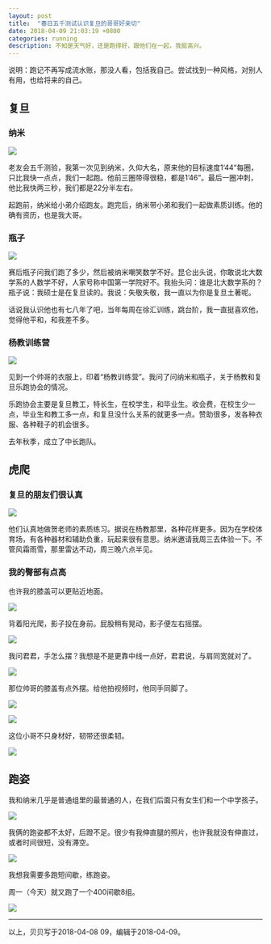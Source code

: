 ```yaml
---
layout: post
title:  "春日五千测试认识复旦的哥哥好亲切"
date: 2018-04-09 21:03:19 +0800
categories: running
description: 不知是天气好，还是跑得好，跟他们在一起，我挺高兴。
---
```


说明：跑记不再写成流水账，那没人看，包括我自己。尝试找到一种风格，对别人有用，也给将来的自己。

## 复旦

### 纳米

![](https://ws2.sinaimg.cn/large/006tKfTcly1fq4dgx4nw9j318g0xcdqj.jpg)

老友会五千测验，我第一次见到纳米，久仰大名，原来他的目标速度1‘44“每圈，只比我快一点点，我们一起跑。他前三圈带得很稳，都是1’46”。最后一圈冲刺，他比我快两三秒，我们都是22分半左右。

起跑前，纳米给小弟介绍跑友。跑完后，纳米带小弟和我们一起做素质训练。他的确有资历，也是我大哥。

### 瓶子

![](https://ws4.sinaimg.cn/large/006tKfTcly1fq4dgubzcnj318g0xc168.jpg)

赛后瓶子问我们跑了多少，然后被纳米嘲笑数学不好。昆仑出头说，你敢说北大数学系的人数学不好，人家号称中国第一学院好不。我抬头问：谁是北大数学系的？瓶子说：我硕士是在复旦读的。我说：失敬失敬，我一直以为你是复旦土著呢。

话说我认识他也有七八年了吧，当年每周在徐汇训练，跳台阶，我一直挺喜欢他，觉得他平和，和我差不多。

### 杨教训练营

![](https://ws4.sinaimg.cn/large/006tKfTcly1fq4dgwajtvj318g0xctik.jpg)

见到一个帅哥的衣服上，印着“杨教训练营”。我问了问纳米和瓶子，关于杨教和复旦乐跑协会的情况。

乐跑协会主要是复旦教工，特长生，在校学生，和毕业生。收会费，在校生少一点，毕业生和教工多一点，和复旦没什么关系的就更多一点。赞助很多，发各种衣服、各种鞋子的机会很多。

去年秋季，成立了中长跑队。

## 虎爬

### 复旦的朋友们很认真

![](https://ws1.sinaimg.cn/large/006tKfTcly1fq4e215k5uj318g0xc1dk.jpg)

他们认真地做贺老师的素质练习。据说在杨教那里，各种花样更多。因为在学校体育场，有各种器材和辅助负重，玩起来很有意思。纳米邀请我周三去体验一下。不管风霜雨雪，那里雷达不动，周三晚六点半见。

### 我的臀部有点高

也许我的膝盖可以更贴近地面。

![](https://ws4.sinaimg.cn/large/006tNc79ly1fq6pwqpvj2j31kw11xb2f.jpg)

背着阳光爬，影子投在身前。屁股稍有晃动，影子便左右摇摆。

![](https://ws1.sinaimg.cn/large/006tNc79ly1fq6px662baj31kw11x7wh.jpg)

我问君君，手怎么摆？我想是不是更靠中线一点好，君君说，与肩同宽就对了。

![](https://ws1.sinaimg.cn/large/006tKfTcly1fq4e28m5w9j318g0xch3m.jpg)

那位帅哥的膝盖有点外摆。给他拍视频时，他同手同脚了。

![](https://ws1.sinaimg.cn/large/006tNc79ly1fq6pzmnmdcj31kw16okjt.jpg)

![](https://ws4.sinaimg.cn/large/006tKfTcly1fq4e257txzj318g0xctpg.jpg)

这位小哥不只身材好，韧带还很柔韧。

![](https://ws1.sinaimg.cn/large/006tKfTcly1fq4e283679j318g0xc1dg.jpg)

## 跑姿

我和纳米几乎是普通组里的最普通的人，在我们后面只有女生们和一个中学孩子。

![](https://ws3.sinaimg.cn/large/006tKfTcly1fq4dkcaerzj30zk0qowp3.jpg)

我俩的跑姿都不太好，后蹬不足。很少有我伸直腿的照片，也许我就没有伸直过，或者时间很短，没有滞空。

![](https://ws3.sinaimg.cn/large/006tKfTcly1fq4dkywfplj30zk0qon66.jpg)

我想我需要多跑短间歇，练跑姿。

周一（今天）就又跑了一个400间歇8组。

![](https://ws1.sinaimg.cn/large/006tNc79ly1fq6q531zdxj30ku2kjwn3.jpg)

---

以上，贝贝写于2018-04-08 09，编辑于2018-04-09。
